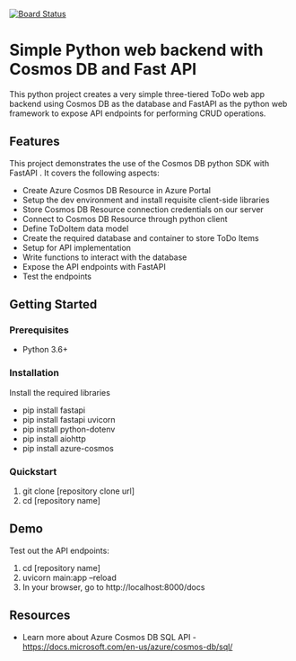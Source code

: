 [![Board Status](https://dev.azure.com/fareesdeveloper0547/c06f6e6e-55a0-41ed-a1b8-582f6b23e5c2/95741616-9ac2-48dc-ad76-2d9288932284/_apis/work/boardbadge/a85d4fb6-6b2f-46c4-967e-e2adddca8d1a)](https://dev.azure.com/fareesdeveloper0547/c06f6e6e-55a0-41ed-a1b8-582f6b23e5c2/_boards/board/t/95741616-9ac2-48dc-ad76-2d9288932284/Microsoft.RequirementCategory)
# Simple Python web backend with Cosmos DB and Fast API

This python project creates a very simple three-tiered ToDo web app backend using Cosmos DB as the database and FastAPI as the python web framework to expose API endpoints for performing CRUD operations.

## Features

This project demonstrates the use of the Cosmos DB python SDK with FastAPI . It covers the following aspects:

* Create Azure Cosmos DB Resource in Azure Portal 
* Setup the dev environment and install requisite client-side libraries
* Store Cosmos DB Resource connection credentials on our server 
* Connect to Cosmos DB Resource through python client 
* Define ToDoItem data model 
* Create the required database and container to store ToDo Items 
* Setup for API implementation 
* Write functions to interact with the database 
* Expose the API endpoints with FastAPI 
* Test the endpoints 

## Getting Started

### Prerequisites

- Python 3.6+

### Installation

Install the required libraries
- pip install fastapi
- pip install fastapi uvicorn
- pip install python-dotenv
- pip install aiohttp
- pip install azure-cosmos

### Quickstart

1. git clone [repository clone url]
2. cd [repository name]


## Demo

Test out the API endpoints:

1. cd [repository name]
2. uvicorn main:app –reload
3. In your browser, go to http://localhost:8000/docs 


## Resources

- Learn more about Azure Cosmos DB SQL API  - https://docs.microsoft.com/en-us/azure/cosmos-db/sql/
